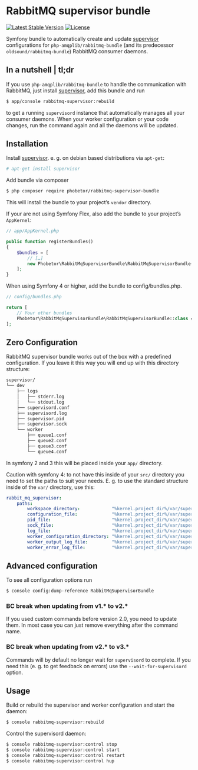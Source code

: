 RabbitMQ supervisor bundle
==========================

[![Latest Stable Version](https://poser.pugx.org/phobetor/rabbitmq-supervisor-bundle/v/stable.png)](https://packagist.org/packages/phobetor/rabbitmq-supervisor-bundle) [![License](https://poser.pugx.org/phobetor/rabbitmq-supervisor-bundle/license.png)](https://packagist.org/packages/phobetor/rabbitmq-supervisor-bundle)

Symfony bundle to automatically create and update [supervisor](http://supervisord.org/) configurations for `php-amqplib/rabbitmq-bundle` (and its predecessor `oldsound/rabbitmq-bundle`) RabbitMQ consumer daemons.

## In a nutshell | tl;dr

If you use `php-amqplib/rabbitmq-bundle` to handle the communication with RabbitMQ, just install [supervisor](http://supervisord.org/), add this bundle and run
```sh
$ app/console rabbitmq-supervisor:rebuild
```
to get a running `supervisord` instance that automatically manages all your consumer daemons.
When your worker configuration or your code changes, run the command again and all the daemons will be updated.

## Installation

Install [supervisor](http://supervisord.org/). e. g. on debian based distributions via `apt-get`:
```sh
# apt-get install supervisor
```

Add bundle via composer
```sh
$ php composer require phobetor/rabbitmq-supervisor-bundle
```
This will install the bundle to your project’s `vendor` directory.

If your are not using Symfony Flex, also add the bundle to your project’s `AppKernel`:
```php
// app/AppKernel.php

public function registerBundles()
{
    $bundles = [
        // […]
        new Phobetor\RabbitMqSupervisorBundle\RabbitMqSupervisorBundle(),
    ];
}
```

When using Symfony 4 or higher, add the bundle to config/bundles.php.
```php
// config/bundles.php

return [
    // Your other bundles
    Phobetor\RabbitMqSupervisorBundle\RabbitMqSupervisorBundle::class => ['all' => true],
];
```

## Zero Configuration

RabbitMQ supervisor bundle works out of the box with a predefined configuration. If you leave it this way you will end
up with this directory structure:
```sh
supervisor/
└── dev
    ├── logs
    │   ├── stderr.log
    │   └── stdout.log
    ├── supervisord.conf
    ├── supervisord.log
    ├── supervisor.pid
    ├── supervisor.sock
    └── worker
        ├── queue1.conf
        ├── queue2.conf
        ├── queue3.conf
        └── queue4.conf
```
In symfony 2 and 3 this will be placed inside your `app/` directory.

Caution with symfony 4: to not have this inside of your `src/` directory you need to set the paths to suit your needs.
E. g. to use the standard structure inside of the `var/` directory, use this:
```yml
rabbit_mq_supervisor:
    paths:
        workspace_directory:            "%kernel.project_dir%/var/supervisor/%kernel.environment%/"
        configuration_file:             "%kernel.project_dir%/var/supervisor/%kernel.environment%/supervisord.conf"
        pid_file:                       "%kernel.project_dir%/var/supervisor/%kernel.environment%/supervisor.pid"
        sock_file:                      "%kernel.project_dir%/var/supervisor/%kernel.environment%/supervisor.sock"
        log_file:                       "%kernel.project_dir%/var/supervisor/%kernel.environment%/supervisord.log"
        worker_configuration_directory: "%kernel.project_dir%/var/supervisor/%kernel.environment%/worker/"
        worker_output_log_file:         "%kernel.project_dir%/var/supervisor/%kernel.environment%/logs/stdout.log"
        worker_error_log_file:          "%kernel.project_dir%/var/supervisor/%kernel.environment%/logs/stderr.log"
```

## Advanced configuration

To see all configuration options run
```sh
$ console config:dump-reference RabbitMqSupervisorBundle
```

### BC break when updating from v1.* to v2.*
If you used custom commands before version 2.0, you need to update them. In most case you can just remove everything
after the command name.

### BC break when updating from v2.* to v3.*
Commands will by default no longer wait for `supervisord` to complete. If you need this (e. g. to get feedback on
errors) use the `--wait-for-supervisord` option.

## Usage

Build or rebuild the supervisor and worker configuration and start the daemon:
```sh
$ console rabbitmq-supervisor:rebuild
```

Control the supervisord daemon:
```sh
$ console rabbitmq-supervisor:control stop
$ console rabbitmq-supervisor:control start
$ console rabbitmq-supervisor:control restart
$ console rabbitmq-supervisor:control hup
```

